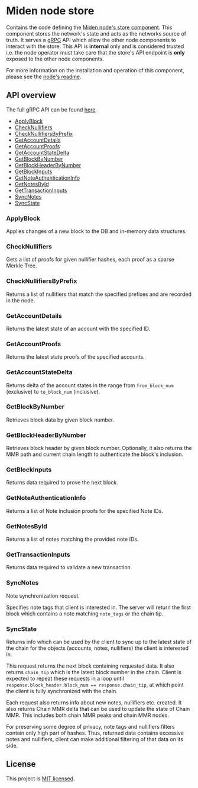 # Miden node store

Contains the code defining the [Miden node's store component](/README.md#architecture). This component stores the
network's state and acts as the networks source of truth. It serves a [gRPC](https://grpc.io) API which allow the other
node components to interact with the store. This API is **internal** only and is considered trusted i.e. the node
operator must take care that the store's API endpoint is **only** exposed to the other node components.

For more information on the installation and operation of this component, please see the [node's readme](/README.md).

## API overview

The full gRPC API can be found [here](../../proto/store.proto).

<!--toc:start-->
- [ApplyBlock](#applyblock)
- [CheckNullifiers](#checknullifiers)
- [CheckNullifiersByPrefix](#checknullifiersbyprefix)
- [GetAccountDetails](#getaccountdetails)
- [GetAccountProofs](#getaccountproofs)
- [GetAccountStateDelta](#getaccountstatedelta)
- [GetBlockByNumber](#getblockbynumber)
- [GetBlockHeaderByNumber](#getblockheaderbynumber)
- [GetBlockInputs](#getblockinputs)
- [GetNoteAuthenticationInfo](#getnoteauthenticationinfo)
- [GetNotesById](#getnotesbyid)
- [GetTransactionInputs](#gettransactioninputs)
- [SyncNotes](#syncnotes)
- [SyncState](#syncstate)
<!--toc:end-->

### ApplyBlock

Applies changes of a new block to the DB and in-memory data structures.

### CheckNullifiers

Gets a list of proofs for given nullifier hashes, each proof as a sparse Merkle Tree.

### CheckNullifiersByPrefix

Returns a list of nullifiers that match the specified prefixes and are recorded in the node.

### GetAccountDetails

Returns the latest state of an account with the specified ID.

### GetAccountProofs

Returns the latest state proofs of the specified accounts.

### GetAccountStateDelta

Returns delta of the account states in the range from `from_block_num` (exclusive) to `to_block_num` (inclusive).

### GetBlockByNumber

Retrieves block data by given block number.

### GetBlockHeaderByNumber

Retrieves block header by given block number. Optionally, it also returns the MMR path and current chain length to
authenticate the block's inclusion.

### GetBlockInputs

Returns data required to prove the next block.

### GetNoteAuthenticationInfo

Returns a list of Note inclusion proofs for the specified Note IDs.

### GetNotesById

Returns a list of notes matching the provided note IDs.

### GetTransactionInputs

Returns data required to validate a new transaction.

### SyncNotes

Note synchronization request.

Specifies note tags that client is interested in. The server will return the first block which contains a note matching
`note_tags` or the chain tip.

### SyncState

Returns info which can be used by the client to sync up to the latest state of the chain for the objects (accounts,
notes, nullifiers) the client is interested in.

This request returns the next block containing requested data. It also returns `chain_tip` which is the latest block
number in the chain. Client is expected to repeat these requests in a loop until
`response.block_header.block_num == response.chain_tip`, at which point the client is fully synchronized with the chain.

Each request also returns info about new notes, nullifiers etc. created. It also returns Chain MMR delta that can be
used to update the state of Chain MMR. This includes both chain MMR peaks and chain MMR nodes.

For preserving some degree of privacy, note tags and nullifiers filters contain only high part of hashes. Thus, returned
data contains excessive notes and nullifiers, client can make additional filtering of that data on its side.

## License

This project is [MIT licensed](../../LICENSE).
